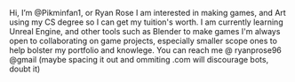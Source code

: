 Hi, I’m @Pikminfan1, or Ryan Rose
I am interested in making games, and Art using my CS degree so I can get my tuition's worth.
I am currently learning Unreal Engine, and other tools such as Blender to make games
I'm always open to collaborating on game projects, especially smaller scope ones to help bolster my portfolio and knowlege.
You can reach me @ ryanprose96 @gmail
(maybe spacing it out and ommiting .com will discourage bots, doubt it)
